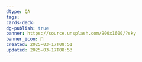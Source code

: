 ```yaml
---
dtype: QA
tags: 
cards-deck: 
dg-publish: true
banner: https://source.unsplash.com/900x1600/?sky
banner_icon: 🔖
created: 2025-03-17T08:51
updated: 2025-03-17T08:53
---
```

